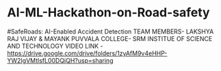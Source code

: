 # AI-ML-Hackathon-on-Road-safety
#SafeRoads: AI-Enabled Accident Detection
TEAM MEMBERS- LAKSHYA RAJ VIJAY & MAYANK PUVVALA 
COLLEGE- SRM INSTITUE OF SCIENCE AND TECHNOLOGY
VIDEO LINK - https://drive.google.com/drive/folders/1zyAfM9v4eHHP-YW2IgVMtlsfL00DQjQH?usp=sharing
